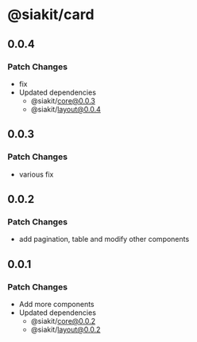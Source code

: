 # @siakit/card

## 0.0.4

### Patch Changes

- fix
- Updated dependencies
  - @siakit/core@0.0.3
  - @siakit/layout@0.0.4

## 0.0.3

### Patch Changes

- various fix

## 0.0.2

### Patch Changes

- add pagination, table and modify other components

## 0.0.1

### Patch Changes

- Add more components
- Updated dependencies
  - @siakit/core@0.0.2
  - @siakit/layout@0.0.2
